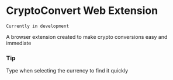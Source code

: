 # CryptoConvert Web Extension

    Currently in development

A browser extension created to make crypto conversions easy and immediate

### Tip

Type when selecting the currency to find it quickly
